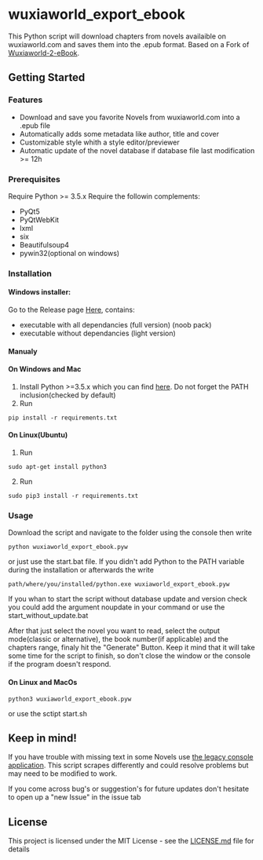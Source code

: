 
# wuxiaworld_export_ebook
This Python script will download chapters from novels availaible on wuxiaworld.com and saves them into the .epub format.
Based on a Fork of [Wuxiaworld-2-eBook](https://github.com/MakeYourLifeEasier/Wuxiaworld-2-eBook).

## Getting Started

### Features

- Download and save you favorite Novels from wuxiaworld.com into a .epub file
- Automatically adds some metadata like author, title and cover
- Customizable style whith a style editor/previewer
- Automatic update of the novel database if database file last modification >= 12h

### Prerequisites

Require Python >= 3.5.x
Require the followin complements:
- PyQt5
- PyQtWebKit
- lxml
- six
- Beautifulsoup4
- pywin32(optional on windows)

### Installation
#### Windows installer: 
Go to the Release page [Here](https://github.com/LordKBX/wuxiaworld_export_ebook/releases), contains:
- executable with all dependancies (full version) (noob pack)
- executable without dependancies (light version)

#### Manualy
#### On Windows and Mac
1. Install Python >=3.5.x which you can find [here](https://www.python.org/downloads/ "Python Download Link"). Do not forget the PATH inclusion(checked by default)
2. Run
```
pip install -r requirements.txt
```
#### On Linux(Ubuntu)
1. Run 
```
sudo apt-get install python3
```
2. Run
```
sudo pip3 install -r requirements.txt
```

### Usage

Download the script and navigate to the folder using the console then write
```
python wuxiaworld_export_ebook.pyw
```
or just use the start.bat file. If you didn't add Python to the PATH variable during the installation or afterwards the write
```
path/where/you/installed/python.exe wuxiaworld_export_ebook.pyw
```
If you whan to start the script without database update and version check you could add the argument noupdate in your command or use the start_without_update.bat

After that just select the novel you want to read, select the output mode(classic or alternative), the book number(if applicable) and the chapters range, finaly hit the "Generate" Button.
Keep it mind that it will take some time for the script to finish, so don't close the window or the console if the program doesn't respond.

#### On Linux and MacOs
```
python3 wuxiaworld_export_ebook.pyw
```
or use the sctipt start.sh

## Keep in mind!

If you have trouble with missing text in some Novels use [the legacy console application](https://github.com/MrHaCkEr/Wuxiaworld-2-eBook/tree/legacy-console-application). This script scrapes differently and could resolve problems but may need to be modified to work.

If you come across bug's or suggestion's for future updates don't hesitate to open up a "new Issue" in the issue tab

## License

This project is licensed under the MIT License - see the [LICENSE.md](LICENSE.md) file for details
